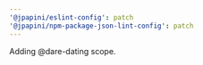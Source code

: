 ```yaml
---
'@jpapini/eslint-config': patch
'@jpapini/npm-package-json-lint-config': patch
---
```


Adding @dare-dating scope.
